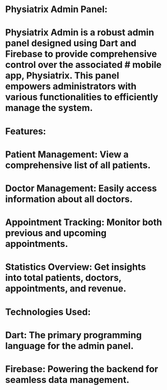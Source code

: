 # Physiatrix Admin Panel:                            

# Physiatrix Admin is a robust admin panel designed using Dart and Firebase to provide comprehensive control over the associated # mobile app, Physiatrix. This panel empowers administrators with various functionalities to efficiently manage the system.

# Features:             
# Patient Management: View a comprehensive list of all patients.
# Doctor Management: Easily access information about all doctors.
# Appointment Tracking: Monitor both previous and upcoming appointments.
# Statistics Overview: Get insights into total patients, doctors, appointments, and revenue.


# Technologies Used:
# Dart: The primary programming language for the admin panel.
# Firebase: Powering the backend for seamless data management.
 
